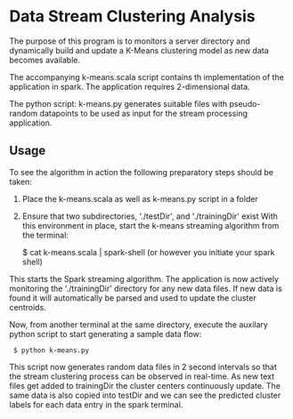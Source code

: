 # Data Stream Clustering Analysis

The purpose of this program is to monitors a server directory and dynamically build and update a K-Means clustering model as new data
becomes available.  

The accompanying k-means.scala script contains th implementation of the application in spark. The application requires 2-dimensional data.

The python script: k-means.py generates suitable files with pseudo-
random datapoints to be used as input for the stream processing application.


## Usage
To see the algorithm in action the following preparatory steps should be taken:
1. Place the k-means.scala as well as k-means.py script in a folder
2. Ensure that two subdirectories, './testDir', and './trainingDir' exist
With this environment in place, start the k-means streaming algorithm from the terminal:

    $ cat k-means.scala | spark-shell (or however you initiate your spark shell) 

This starts the Spark streaming algorithm. The application is now actively monitoring the './trainingDir'
directory for any new data files. If new data is found it will automatically be parsed and used to update the
cluster centroids.

Now, from another terminal at the same directory, execute the auxilary python script to start generating a
sample data flow:
    
     $ python k-means.py 

This script now generates random data files in 2 second intervals so that the stream clustering process
can be observed in real-time. As new text files get added to trainingDir the cluster centers
continuously update. The same data is also copied into testDir and we can see the predicted cluster
labels for each data entry in the spark terminal.
